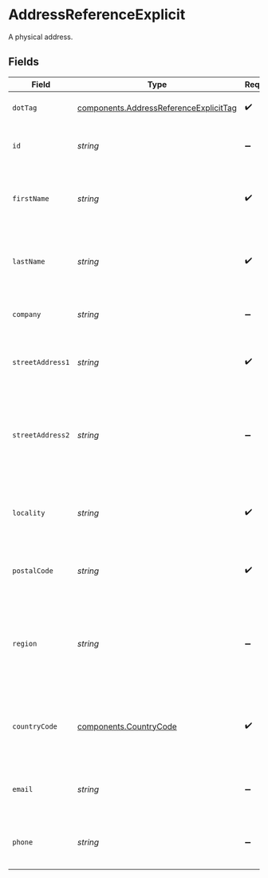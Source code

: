 # AddressReferenceExplicit

A physical address.


## Fields

| Field                                                                                                  | Type                                                                                                   | Required                                                                                               | Description                                                                                            | Example                                                                                                |
| ------------------------------------------------------------------------------------------------------ | ------------------------------------------------------------------------------------------------------ | ------------------------------------------------------------------------------------------------------ | ------------------------------------------------------------------------------------------------------ | ------------------------------------------------------------------------------------------------------ |
| `dotTag`                                                                                               | [components.AddressReferenceExplicitTag](../../models/components/addressreferenceexplicittag.md)       | :heavy_check_mark:                                                                                     | The type of address reference                                                                          | explicit                                                                                               |
| `id`                                                                                                   | *string*                                                                                               | :heavy_minus_sign:                                                                                     | The address's unique identifier.                                                                       | D4g3h5tBuVYK9                                                                                          |
| `firstName`                                                                                            | *string*                                                                                               | :heavy_check_mark:                                                                                     | The first name of the person associated with this address.                                             | Alice                                                                                                  |
| `lastName`                                                                                             | *string*                                                                                               | :heavy_check_mark:                                                                                     | The last name of the person associated with this address.                                              | Baker                                                                                                  |
| `company`                                                                                              | *string*                                                                                               | :heavy_minus_sign:                                                                                     | The company associated with this address.                                                              | ACME Corporation                                                                                       |
| `streetAddress1`                                                                                       | *string*                                                                                               | :heavy_check_mark:                                                                                     | The street address associated with this address.                                                       | 535 Mission St, Ste 1401                                                                               |
| `streetAddress2`                                                                                       | *string*                                                                                               | :heavy_minus_sign:                                                                                     | Any additional, optional, street address information associated with this address.                     | c/o Shipping Department                                                                                |
| `locality`                                                                                             | *string*                                                                                               | :heavy_check_mark:                                                                                     | The locality (e.g. city, town, etc...) associated with this address.                                   | San Francisco                                                                                          |
| `postalCode`                                                                                           | *string*                                                                                               | :heavy_check_mark:                                                                                     | The postal code associated with this address.                                                          | 94105                                                                                                  |
| `region`                                                                                               | *string*                                                                                               | :heavy_minus_sign:                                                                                     | The region or administrative area (e.g. state, province, county, etc...) associated with this address. | CA                                                                                                     |
| `countryCode`                                                                                          | [components.CountryCode](../../models/components/countrycode.md)                                       | :heavy_check_mark:                                                                                     | The country (in its ISO 3166 alpha-2 format) associated with this address.                             | US                                                                                                     |
| `email`                                                                                                | *string*                                                                                               | :heavy_minus_sign:                                                                                     | The email address associated with this address.                                                        | alice@example.com                                                                                      |
| `phone`                                                                                                | *string*                                                                                               | :heavy_minus_sign:                                                                                     | The phone number associated with this address.                                                         | +14155550199                                                                                           |
